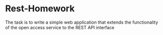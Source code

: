 # Rest-Homework
The task is to write a simple web application that extends the functionality of the open access service to the REST API interface